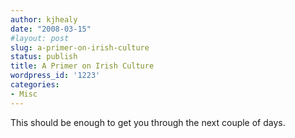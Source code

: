 ```yaml
---
author: kjhealy
date: "2008-03-15"
#layout: post
slug: a-primer-on-irish-culture
status: publish
title: A Primer on Irish Culture
wordpress_id: '1223'
categories:
- Misc
---
```


This should be enough to get you through the next couple of days.


